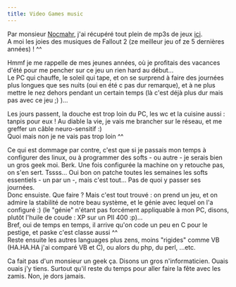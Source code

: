 ```yaml
---
title: Video Games music
---
```


Par monsieur [Nocmahr](http://n0c.ath.cx), j'ai récupéré tout plein de mp3s de
jeux [ici](http://audio.gamingforce.com/mp3/).  
A moi les joies des musiques de Fallout 2 (ze meilleur jeu of ze 5 dernières
années) ! ^^

Hmmf je me rappelle de mes jeunes années, où je profitais des vacances d'été
pour me pencher sur ce jeu un rien hard au début...  
Le PC qui chauffe, le soleil qui tape, et on se surprend à faire des journées
plus longues que ses nuits (oui en été c pas dur remarque), et à ne plus
mettre le nez dehors pendant un certain temps (là c'est déjà plus dur mais pas
avec ce jeu ;) )...

Les jours passent, la douche est trop loin du PC, les wc et la cuisine aussi :
tanpis pour eux ! Au diable la vie, je vais me brancher sur le réseau, et me
greffer un câble neuro-sensitif :)  
Quoi mais non je ne vais pas trop loin ^^

Ce qui est dommage par contre, c'est que si je passais mon temps à configurer
des linux, ou à programmer des softs - ou autre - je serais bien un gros geek
moi. Berk. Une fois configurée la machine on y retouche pas, on s'en sert.
Tssss... Oui bon on patche toutes les semaines les softs essentiels - un par
un -, mais c'est tout... Pas de quoi y passer ses journées.  
Donc ensuiste. Que faire ? Mais c'est tout trouvé : on prend un jeu, et on
admire la stabilité de notre beau système, et le génie avec lequel on l'a
configuré :) (le "génie" n'étant pas forcément appliquable à mon PC, disons,
plutôt l'huile de coude : XP sur un PII 400 :p)...  
Bref, oui de temps en temps, il arrive qu'on code un peu en C pour le pestige,
et paske c'est classe aussi ^^  
Reste ensuite les autres languages plus zens, moins "rigides" comme VB
(HA.HA.HA j'ai comparé VB et C), ou alors du php, du perl, ...etc.

Ca fait pas d'un monsieur un geek ça. Disons un gros n'informaticien. Ouais
ouais j'y tiens. Surtout qu'il reste du temps pour aller faire la fête avec
les zamis. Non, je dors jamais.

